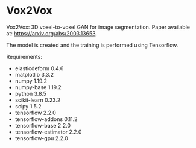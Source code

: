 # Vox2Vox
Vox2Vox: 3D voxel-to-voxel GAN for image segmentation.
Paper available at: https://arxiv.org/abs/2003.13653.

The model is created and the training is performed using Tensorflow.

Requirements:
- elasticdeform             0.4.6    
- matplotlib                3.3.2   
- numpy                     1.19.2   
- numpy-base                1.19.2          
- python                    3.8.5  
- scikit-learn              0.23.2 
- scipy                     1.5.2 
- tensorflow                2.2.0   
- tensorflow-addons         0.11.2  
- tensorflow-base           2.2.0         
- tensorflow-estimator      2.2.0   
- tensorflow-gpu            2.2.0 
